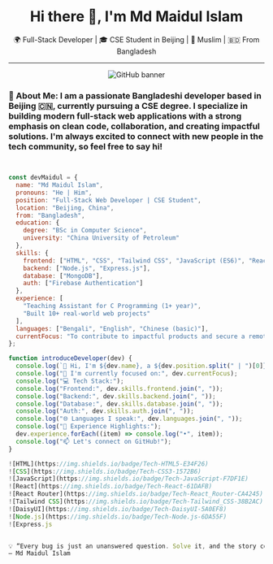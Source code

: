 <h1 align="center">Hi there 👋, I'm Md Maidul Islam</h1>
<p align="center">
  🌍 Full-Stack Developer | 🎓 CSE Student in Beijing | 🕌 Muslim | 🇧🇩 From Bangladesh
</p>

---

<p align="center">
  <img src="https://github.com/Dev-Maidul/Dev-Maidul/blob/main/github-banner.png" alt="GitHub banner">
</p>

### 💫 About Me: I am a passionate Bangladeshi developer based in Beijing 🇨🇳, currently pursuing a CSE degree. I specialize in building modern full-stack web applications with a strong emphasis on clean code, collaboration, and creating impactful solutions. I'm always excited to connect with new people in the tech community, so feel free to say hi!

```js


const devMaidul = {
  name: "Md Maidul Islam",
  pronouns: "He | Him",
  position: "Full-Stack Web Developer | CSE Student",
  location: "Beijing, China",
  from: "Bangladesh",
  education: {
    degree: "BSc in Computer Science",
    university: "China University of Petroleum"
  },
  skills: {
    frontend: ["HTML", "CSS", "Tailwind CSS", "JavaScript (ES6)", "React.js"],
    backend: ["Node.js", "Express.js"],
    database: ["MongoDB"],
    auth: ["Firebase Authentication"]
  },
  experience: [
    "Teaching Assistant for C Programming (1+ year)",
    "Built 10+ real-world web projects"
  ],
  languages: ["Bengali", "English", "Chinese (basic)"],
  currentFocus: "To contribute to impactful products and secure a remote developer role before December 25."
};

function introduceDeveloper(dev) {
  console.log(`👋 Hi, I'm ${dev.name}, a ${dev.position.split(" | ")[0]} from ${dev.from}, currently based in ${dev.location}.`);
  console.log("🔭 I'm currently focused on:", dev.currentFocus);
  console.log("💻 Tech Stack:");
  console.log("Frontend:", dev.skills.frontend.join(", "));
  console.log("Backend:", dev.skills.backend.join(", "));
  console.log("Database:", dev.skills.database.join(", "));
  console.log("Auth:", dev.skills.auth.join(", "));
  console.log("🌐 Languages I speak:", dev.languages.join(", "));
  console.log("📘 Experience Highlights:");
  dev.experience.forEach((item) => console.log("•", item));
  console.log("📫 Let's connect on GitHub!");
}

![HTML](https://img.shields.io/badge/Tech-HTML5-E34F26)
![CSS](https://img.shields.io/badge/Tech-CSS3-1572B6)
![JavaScript](https://img.shields.io/badge/Tech-JavaScript-F7DF1E)
![React](https://img.shields.io/badge/Tech-React-61DAFB)
![React Router](https://img.shields.io/badge/Tech-React_Router-CA4245)
![Tailwind CSS](https://img.shields.io/badge/Tech-Tailwind_CSS-38B2AC)
![DaisyUI](https://img.shields.io/badge/Tech-DaisyUI-5A0EF8)
![Node.js](https://img.shields.io/badge/Tech-Node.js-6DA55F)
![Express.js


💡 “Every bug is just an unanswered question. Solve it, and the story continues.”
— Md Maidul Islam




